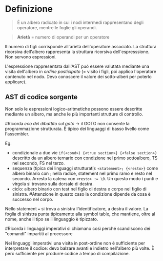 # Definizione
>È un albero radicato in cui i nodi intermedi rappresentano degli operatore, mentre le foglie gli operandi.

>**Arietà** = numero di operandi per un operatore

Il numero di figli corrisponde all'arietà dell'operatore associato. La struttura ricorsiva dell'albero rappresenta la struttura ricorsiva dell'espresssione. Non servono espressioni.

L'espressione rappresentata dall'AST può essere valutata mediante una visita dell'albero in *ordine posticipato* (= visito i figli, poi applico l'operatore contenuto nel nodo. Devo conoscere il valore dei sotto-alberi per poterlo applicare).

## AST di codice sorgente
Non solo le espressioni logico-aritmetiche possono essere descritte mediante un albero, ma anche le più importanti strutture di controllo.

#Ricorda *eco del dibattito sul goto* -> il GOTO non consente la programmazione strutturata. È tipico dei linguaggi di basso livello come l'assembler.

Eg:
- condizionale a due vie `if(<cond>) {<true section>} {<false section>}` descritto da un albero ternario con condizione nel primo sottoalbero, TS nel secondo, FS nel terzo.
- sequenza (tipica dei linguaggi strutturati): `<statement>; {<resto>}` come albero binario con *;* nella radice, statement nel primo ramo e resto nel secondo. Arresto la catena con `<resto> := \0`. Un questo modo i punti e virgola si trovano sulla dorsale di destra.
- ciclo: albero binario con test nel figlio di destra e corpo nel figlio di sinistra. #Attenzione in questo caso la condizione dipende da cosa è successo nel corpo.

Nello statement `=` si trova a sinistra l'identificatore, a destra il valore. La foglia di sinistra punta tipicamente alla symbol table, che mantiene, oltre al nome, anche il tipo se il linguaggio è tipizzato.

#Ricorda i linguaggi imperativi si chiamano così perché scandiscono dei "comandi" impartiti al processore

Nei linguaggi imperativi una visita in post-ordine non è sufficiente per interpretare il codice: devo balzare avanti e indietro nell'albero più volte. È però sufficiente per produrre codice a tempo di compilazione.

